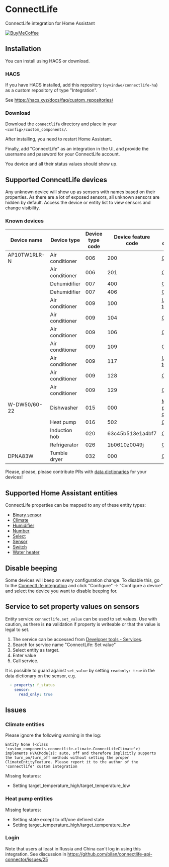 # ConnectLife

ConnectLife integration for Home Assistant

[![BuyMeCoffee](https://www.buymeacoffee.com/assets/img/custom_images/orange_img.png)](https://www.buymeacoffee.com/oyvindwev)

## Installation

You can install using HACS or download.

### HACS
If you have HACS installed, add this repository (`oyvindwe/connectlife-ha`) as a custom repository of type "Integration".

See https://hacs.xyz/docs/faq/custom_repositories/ 

### Download

Download the `connectlife` directory and place in your `<config>/custom_components/`.

After installing, you need to restart Home Assistant.

Finally, add "ConnectLife" as an integration in the UI, and provide the username and password for your ConnectLife account.

You device and all their status values should show up.

## Supported ConncetLife devices

Any unknown device will show up as sensors with names based on their properties. As there are a lot of exposed
sensors, all unknown sensors are hidden by default. Access the device or entity list to view sensors and change
visibility.

### Known devices

| Device name  | Device type     | Device type code | Device feature code | Data dictionary                                                                           |
|--------------|-----------------|------------------|---------------------|-------------------------------------------------------------------------------------------|
| AP10TW1RLR-N | Air conditioner | 006              | 200                 | [Completed](custom_components/connectlife/data_dictionaries/006-200.yaml)                 |
|              | Air conditioner | 006              | 201                 | [Completed](custom_components/connectlife/data_dictionaries/006-201.yaml)                 |
|              | Dehumidifier    | 007              | 400                 | [Completed](custom_components/connectlife/data_dictionaries/007-400.yaml)                 |
|              | Dehumidifier    | 007              | 406                 | [Completed](custom_components/connectlife/data_dictionaries/007-406.yaml)                 |
|              | Air conditioner | 009              | 100                 | [Under testing](custom_components/connectlife/data_dictionaries/009-100.yaml)             |
|              | Air conditioner | 009              | 104                 | [Completed](custom_components/connectlife/data_dictionaries/009-104.yaml)                 |
|              | Air conditioner | 009              | 106                 | [Completed](custom_components/connectlife/data_dictionaries/009-106.yaml)                 |
|              | Air conditioner | 009              | 109                 | [Completed](custom_components/connectlife/data_dictionaries/009-109.yaml)                 |
|              | Air conditioner | 009              | 117                 | [Under testing](custom_components/connectlife/data_dictionaries/009-117.yaml)             |
|              | Air conditioner | 009              | 128                 | [Completed](custom_components/connectlife/data_dictionaries/009-128.yaml)                 |
|              | Air conditioner | 009              | 129                 | [Completed](custom_components/connectlife/data_dictionaries/009-129.yaml)                 |
| W-DW50/60-22 | Dishwasher      | 015              | 000                 | [Most properties completed](custom_components/connectlife/data_dictionaries/015-000.yaml) |
|              | Heat pump       | 016              | 502                 | [Completed](custom_components/connectlife/data_dictionaries/016-502.yaml)                 |
|              | Induction hob   | 020              | 63c45b513e1a4bf7    | [Completed](custom_components/connectlife/data_dictionaries/020-63c45b513e1a4bf7.yaml)    |
|              | Refrigerator    | 026              | 1b0610z0049j        | [Completed](custom_components/connectlife/data_dictionaries/026-1b0610z0049j.yaml)        |
| DPNA83W      | Tumble dryer    | 032              | 000                 | [Completed](custom_components/connectlife/data_dictionaries/032-000.yaml)                 |

Please, please, please contribute PRs with [data dictionaries](custom_components/connectlife/data_dictionaries) for your devices!

## Supported Home Assistant entities

ConnectLife properties can be mapped to any of these entity types:

- [Binary sensor](https://developers.home-assistant.io/docs/core/entity/binary-sensor)
- [Climate](https://developers.home-assistant.io/docs/core/entity/climate)
- [Humidifier](https://developers.home-assistant.io/docs/core/entity/humidifier)
- [Number](https://developers.home-assistant.io/docs/core/entity/number)
- [Select](https://developers.home-assistant.io/docs/core/entity/select)
- [Sensor](https://developers.home-assistant.io/docs/core/entity/sensor)
- [Switch](https://developers.home-assistant.io/docs/core/entity/switch)
- [Water heater](https://developers.home-assistant.io/docs/core/entity/water-heater)

## Disable beeping

Some devices will beep on every configuration change. To disable this, go to the
[ConnectLife integration](https://my.home-assistant.io/redirect/integration/?domain=connectlife)
and click "Configure" → "Configure a device" and select the device you want to disable beeping for. 

## Service to set property values on sensors

Entity service `connectlife.set_value` can be used to set values. Use with caution, as there is **no** validation
if property is writeable or that the value is legal to set.

1. The service can be accessed from [Developer tools - Services](https://my.home-assistant.io/redirect/developer_services/).
2. Search for service name "ConnectLife: Set value"
3. Select entity as target.
4. Enter value
5. Call service.

It is possible to guard against `set_value` by setting `readonly: true` in the data dictionary on the sensor, e.g.
```yaml
  - property: f_status 
    sensor:
      read_only: true
```

## Issues

### Climate entities

Please ignore the following warning in the log:
```
Entity None (<class 'custom_components.connectlife.climate.ConnectLifeClimate'>) implements HVACMode(s): auto, off and therefore implicitly supports the turn_on/turn_off methods without setting the proper ClimateEntityFeature. Please report it to the author of the 'connectlife' custom integration
```

Missing features:
- Setting target_temperature_high/target_temperature_low

### Heat pump entities
 
Missing features:
- Setting state except to off/one defined state
- Setting target_temperature_high/target_temperature_low

### Login

Note that users at least in Russia and China can't log in using this integration. See discussion in
https://github.com/bilan/connectlife-api-connector/issues/25
